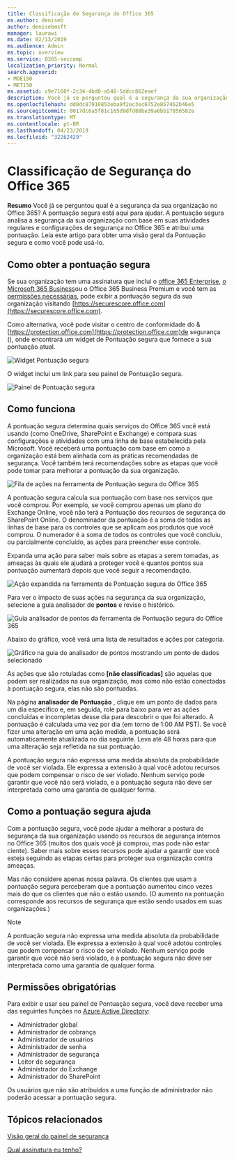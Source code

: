 ```yaml
---
title: Classificação de Segurança do Office 365
ms.author: deniseb
author: denisebmsft
manager: laurawi
ms.date: 02/13/2019
ms.audience: Admin
ms.topic: overview
ms.service: O365-seccomp
localization_priority: Normal
search.appverid:
- MOE150
- MET150
ms.assetid: c9e7160f-2c34-4bd0-a548-5ddcc862eaef
description: Você já se perguntou qual é a segurança da sua organização no Office 365? A pontuação segura está aqui para ajudar. A pontuação segura analisa a segurança da sua organização com base em suas atividades regulares e configurações de segurança no Office 365 e atribui uma pontuação.
ms.openlocfilehash: dd0dc87910853eba9f2ec3ec6752e857462b46e5
ms.sourcegitcommit: 0017dc6a5f81c165d9dfd88be39a6bb17856582e
ms.translationtype: MT
ms.contentlocale: pt-BR
ms.lasthandoff: 04/23/2019
ms.locfileid: "32262429"
---
```

# <a name="office-365-secure-score"></a>Classificação de Segurança do Office 365

**Resumo** Você já se perguntou qual é a segurança da sua organização no Office 365? A pontuação segura está aqui para ajudar. A pontuação segura analisa a segurança da sua organização com base em suas atividades regulares e configurações de segurança no Office 365 e atribui uma pontuação. Leia este artigo para obter uma visão geral da Pontuação segura e como você pode usá-lo.
  
## <a name="how-to-get-to-secure-score"></a>Como obter a pontuação segura

Se sua organização tem uma assinatura que inclui o [office 365 Enterprise](https://docs.microsoft.com/office365/enterprise/), [o Microsoft 365 Business](https://docs.microsoft.com/microsoft-365/business/)ou o Office 365 Business Premium e você tem as [permissões necessárias](#required-permissions), pode exibir a pontuação segura da sua organização visitando [https://securescore.office.com](https://securescore.office.com). 

Como alternativa, você pode visitar o centro de conformidade do &[https://protection.office.com](https://protection.office.com)de segurança (), onde encontrará um widget de Pontuação segura que fornece a sua pontuação atual.

![Widget Pontuação segura](media/SecureScoreWidget-o365.png)

O widget inclui um link para seu painel de Pontuação segura.

![Painel de Pontuação segura](media/SecureScore-WelcomeScreen.png)
  
## <a name="how-it-works"></a>Como funciona

A pontuação segura determina quais serviços do Office 365 você está usando (como OneDrive, SharePoint e Exchange) e compara suas configurações e atividades com uma linha de base estabelecida pela Microsoft. Você receberá uma pontuação com base em como a organização está bem alinhada com as práticas recomendadas de segurança. Você também terá recomendações sobre as etapas que você pode tomar para melhorar a pontuação da sua organização. 
  
![Fila de ações na ferramenta de Pontuação segura do Office 365](media/SecureScore-ActionsToTake.png)
  
A pontuação segura calcula sua pontuação com base nos serviços que você comprou. Por exemplo, se você comprou apenas um plano do Exchange Online, você não terá a Pontuação dos recursos de segurança do SharePoint Online. O denominador da pontuação é a soma de todas as linhas de base para os controles que se aplicam aos produtos que você comprou. O numerador é a soma de todos os controles que você concluiu, ou parcialmente concluído, as ações para preencher esse controle.

Expanda uma ação para saber mais sobre as etapas a serem tomadas, as ameaças às quais ele ajudará a proteger você e quantos pontos sua pontuação aumentará depois que você seguir a recomendação.
  
![Ação expandida na ferramenta de Pontuação segura do Office 365](media/SecureScore-DetailedActionToTake.png)
  
Para ver o impacto de suas ações na segurança da sua organização, selecione a guia analisador de **pontos** e revise o histórico. 
  
![Guia analisador de pontos da ferramenta de Pontuação segura do Office 365](media/SecureScore-ScoreAnalyzer-7days.png)
  
Abaixo do gráfico, você verá uma lista de resultados e ações por categoria. 
  
![Gráfico na guia do analisador de pontos mostrando um ponto de dados selecionado](media/SecureScore-Analyzer-breakdownbelowchart.png)
 
As ações que são rotuladas como **[não classificadas]** são aquelas que podem ser realizadas na sua organização, mas como não estão conectadas à pontuação segura, elas não são pontuadas.  

Na página **analisador de Pontuação** , clique em um ponto de dados para um dia específico e, em seguida, role para baixo para ver as ações concluídas e incompletas desse dia para descobrir o que foi alterado. A pontuação é calculada uma vez por dia (em torno de 1:00 AM PST). Se você fizer uma alteração em uma ação medida, a pontuação será automaticamente atualizada no dia seguinte. Leva até 48 horas para que uma alteração seja refletida na sua pontuação.

A pontuação segura não expressa uma medida absoluta da probabilidade de você ser violada. Ele expressa a extensão à qual você adotou recursos que podem compensar o risco de ser violado. Nenhum serviço pode garantir que você não será violado, e a pontuação segura não deve ser interpretada como uma garantia de qualquer forma.
 
## <a name="how-secure-score-helps"></a>Como a pontuação segura ajuda

Com a pontuação segura, você pode ajudar a melhorar a postura de segurança da sua organização usando os recursos de segurança internos no Office 365 (muitos dos quais você já comprou, mas pode não estar ciente). Saber mais sobre esses recursos pode ajudar a garantir que você esteja seguindo as etapas certas para proteger sua organização contra ameaças.
  
Mas não considere apenas nossa palavra. Os clientes que usam a pontuação segura perceberam que a pontuação aumentou cinco vezes mais do que os clientes que não o estão usando. (O aumento na pontuação corresponde aos recursos de segurança que estão sendo usados em suas organizações.)
  
> [!NOTE]
> A pontuação segura não expressa uma medida absoluta da probabilidade de você ser violada. Ele expressa a extensão à qual você adotou controles que podem compensar o risco de ser violado. Nenhum serviço pode garantir que você não será violado, e a pontuação segura não deve ser interpretada como uma garantia de qualquer forma. 
  
## <a name="required-permissions"></a>Permissões obrigatórias

Para exibir e usar seu painel de Pontuação segura, você deve receber uma das seguintes funções no [Azure Active Directory](https://docs.microsoft.com/azure/active-directory/users-groups-roles/directory-assign-admin-roles#available-roles):
- Administrador global
- Administrador de cobrança
- Administrador de usuários
- Administrador de senha
- Administrador de segurança
- Leitor de segurança
- Administrador do Exchange
- Administrador do SharePoint

 Os usuários que não são atribuídos a uma função de administrador não poderão acessar a pontuação segura.

## <a name="related-topics"></a>Tópicos relacionados

[Visão geral do painel de segurança](security-dashboard.md)

[Qual assinatura eu tenho?](https://docs.microsoft.com/office365/admin/admin-overview/what-subscription-do-i-have?view=o365-worldwide)
